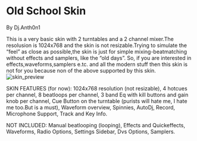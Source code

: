 # Old School Skin
By Dj.Anth0n1

This is a very basic skin with 2 turntables and a 2 channel mixer.The resolusion is 1024x768 and the skin is not resizable.Trying to simulate the “feel” as close as possible,the skin is just for simple mixing-beatmatching without effects and samplers, like the “old days”. So, if you are interested in effects,waveforms,samplers e.tc. and all the modern stuff then this skin is not for you because non of the above supported by this skin.
![skin_preview](https://github.com/DjAnth0n1/Old-School-Skin/assets/134925718/595f56ae-c074-4b0b-b3d2-a4cdfe759199)

SKIN FEATURES (for now):
1024x768 resolution (not resizable),
4 hotcues per channel,
8 beatloops per channel,
3 band Eq with kill buttons and gain knob per channel,
Cue Button on the turntable (purists will hate me, I hate me too.But is a must),
Waveform overview,
Spinnies,
AutoDj,
Record,
Microphone Support,
Track and Key Info. 

NOT INCLUDED:
Manual beatlooping (looping),
Effects and Quickeffects,
Waveforms,
Radio Options,
Settings Sidebar,
Dvs Options,
Samplers.


